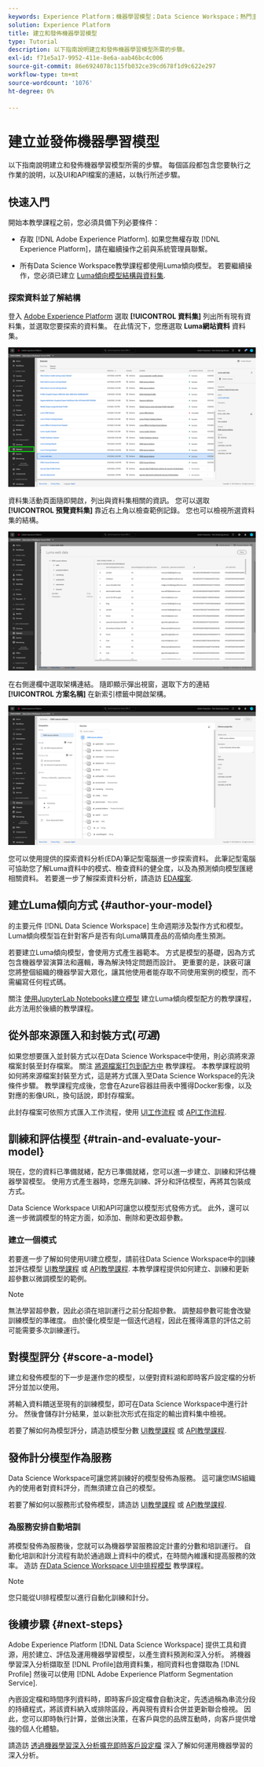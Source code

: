 ```yaml
---
keywords: Experience Platform；機器學習模型；Data Science Workspace；熱門主題；建立和發佈模型
solution: Experience Platform
title: 建立和發佈機器學習模型
type: Tutorial
description: 以下指南說明建立和發佈機器學習模型所需的步驟。
exl-id: f71e5a17-9952-411e-8e6a-aab46bc4c006
source-git-commit: 86e6924078c115fb032ce39cd678f1d9c622e297
workflow-type: tm+mt
source-wordcount: '1076'
ht-degree: 0%

---
```



# 建立並發佈機器學習模型

以下指南說明建立和發佈機器學習模型所需的步驟。 每個區段都包含您要執行之作業的說明，以及UI和API檔案的連結，以執行所述步驟。

## 快速入門

開始本教學課程之前，您必須具備下列必要條件：

- 存取 [!DNL Adobe Experience Platform]. 如果您無權存取 [!DNL Experience Platform]，請在繼續操作之前與系統管理員聯繫。

- 所有Data Science Workspace教學課程都使用Luma傾向模型。 若要繼續操作，您必須已建立 [Luma傾向模型結構與資料集](./create-luma-data.md).

### 探索資料並了解結構

登入 [Adobe Experience Platform](https://platform.adobe.com/) 選取 **[!UICONTROL 資料集]** 列出所有現有資料集，並選取您要探索的資料集。 在此情況下，您應選取 **Luma網站資料** 資料集。

![選取Luma網路資料集](../images/models-recipes/model-walkthrough/luma-dataset.png)

資料集活動頁面隨即開啟，列出與資料集相關的資訊。 您可以選取 **[!UICONTROL 預覽資料集]** 靠近右上角以檢查範例記錄。 您也可以檢視所選資料集的結構。

![預覽Luma網站資料](../images/models-recipes/model-walkthrough/preview-dataset.png)

在右側邊欄中選取架構連結。 隨即顯示彈出視窗，選取下方的連結 **[!UICONTROL 方案名稱]** 在新索引標籤中開啟架構。

![預覽luma web資料結構](../images/models-recipes/model-walkthrough/preview-schema.png)

您可以使用提供的探索資料分析(EDA)筆記型電腦進一步探索資料。 此筆記型電腦可協助您了解Luma資料中的模式、檢查資料的健全度，以及為預測傾向模型匯總相關資料。 若要進一步了解探索資料分析，請造訪 [EDA檔案](../jupyterlab/eda-notebook.md).

## 建立Luma傾向方式 {#author-your-model}

的主要元件 [!DNL Data Science Workspace] 生命週期涉及製作方式和模型。 Luma傾向模型旨在針對客戶是否有向Luma購買產品的高傾向產生預測。

若要建立Luma傾向模型，會使用方式產生器範本。 方式是模型的基礎，因為方式包含機器學習演算法和邏輯，專為解決特定問題而設計。 更重要的是，訣竅可讓您將整個組織的機器學習大眾化，讓其他使用者能存取不同使用案例的模型，而不需編寫任何程式碼。

關注 [使用JupyterLab Notebooks建立模型](../jupyterlab/create-a-model.md) 建立Luma傾向模型配方的教學課程，此方法用於後續的教學課程。

## 從外部來源匯入和封裝方式(*可選*)

如果您想要匯入並封裝方式以在Data Science Workspace中使用，則必須將來源檔案封裝至封存檔案。 關注 [將源檔案打包到配方中](./package-source-files-recipe.md) 教學課程。 本教學課程說明如何將來源檔案封裝至方式，這是將方式匯入至Data Science Workspace的先決條件步驟。 教學課程完成後，您會在Azure容器註冊表中獲得Docker影像，以及對應的影像URL，換句話說，即封存檔案。

此封存檔案可依照方式匯入工作流程，使用 [UI工作流程](./import-packaged-recipe-ui.md) 或 [API工作流程](./import-packaged-recipe-api.md).

## 訓練和評估模型 {#train-and-evaluate-your-model}

現在，您的資料已準備就緒，配方已準備就緒，您可以進一步建立、訓練和評估機器學習模型。 使用方式產生器時，您應先訓練、評分和評估模型，再將其包裝成方式。

Data Science Workspace UI和API可讓您以模型形式發佈方式。 此外，還可以進一步微調模型的特定方面，如添加、刪除和更改超參數。

### 建立一個模式

若要進一步了解如何使用UI建立模型，請前往Data Science Workspace中的訓練並評估模型 [UI教學課程](./train-evaluate-model-ui.md) 或 [API教學課程](./train-evaluate-model-api.md). 本教學課程提供如何建立、訓練和更新超參數以微調模型的範例。

>[!NOTE]
>
> 無法學習超參數，因此必須在培訓運行之前分配超參數。 調整超參數可能會改變訓練模型的準確度。 由於優化模型是一個迭代過程，因此在獲得滿意的評估之前可能需要多次訓練運行。

## 對模型評分 {#score-a-model}

建立和發佈模型的下一步是運作您的模型，以便對資料湖和即時客戶設定檔的分析評分並加以使用。

將輸入資料饋送至現有的訓練模型，即可在Data Science Workspace中進行計分。 然後會儲存計分結果，並以新批次形式在指定的輸出資料集中檢視。

若要了解如何為模型評分，請造訪模型分數 [UI教學課程](./score-model-ui.md) 或 [API教學課程](./score-model-api.md).

## 發佈計分模型作為服務

Data Science Workspace可讓您將訓練好的模型發佈為服務。 這可讓您IMS組織內的使用者對資料評分，而無須建立自己的模型。

若要了解如何以服務形式發佈模型，請造訪 [UI教學課程](./publish-model-service-ui.md) 或 [API教學課程](./publish-model-service-api.md).

### 為服務安排自動培訓

將模型發佈為服務後，您就可以為機器學習服務設定計畫的分數和培訓運行。 自動化培訓和計分流程有助於通過跟上資料中的模式，在時間內維護和提高服務的效率。 造訪 [在Data Science Workspace UI中排程模型](./schedule-models-ui.md) 教學課程。

>[!NOTE]
>
> 您只能從UI排程模型以進行自動化訓練和計分。

## 後續步驟 {#next-steps}

Adobe Experience Platform [!DNL Data Science Workspace] 提供工具和資源，用於建立、評估及運用機器學習模型，以產生資料預測和深入分析。 將機器學習深入分析擷取至 [!DNL Profile]啟用資料集，相同資料也會擷取為 [!DNL Profile] 然後可以使用 [!DNL Adobe Experience Platform Segmentation Service].

內嵌設定檔和時間序列資料時，即時客戶設定檔會自動決定，先透過稱為串流分段的持續程式，將該資料納入或排除區段，再與現有資料合併並更新聯合檢視。 因此，您可以即時執行計算，並做出決策，在客戶與您的品牌互動時，向客戶提供增強的個人化體驗。

請造訪 [透過機器學習深入分析擴充即時客戶設定檔](./enrich-profile.md) 深入了解如何運用機器學習的深入分析。
